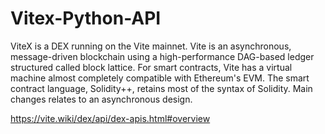 # Vitex-Python-API

ViteX is a DEX running on the Vite mainnet. 
Vite is an asynchronous, message-driven blockchain using a high-performance DAG-based ledger structured called block lattice. 
For smart contracts, Vite has a virtual machine almost completely compatible with Ethereum's EVM. 
The smart contract language, Solidity++, retains most of the syntax of Solidity. 
Main changes relates to an asynchronous design.

https://vite.wiki/dex/api/dex-apis.html#overview
